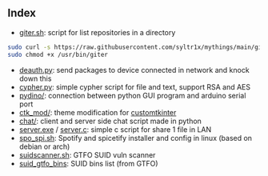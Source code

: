 ## Index
- [giter.sh](https://github.com/syltr1x/mythings/blob/main/giter.sh): script for list repositories in a directory
```bash
sudo curl -s https://raw.githubusercontent.com/syltr1x/mythings/main/giter.sh -o /usr/bin/giter
sudo chmod +x /usr/bin/giter 
```
- [deauth.py](https://github.com/syltr1x/mythings/blob/main/deauth.py): send packages to device connected in network and knock down this
- [cypher.py](https://github.com/syltr1x/mythings/blob/main/cypher.py): simple cypher script for file and text, support RSA and AES
- [pydino/](https://github.com/syltr1x/mythings/tree/main/pydino): connection between python GUI program and arduino serial port
- [ctk_mod/](https://github.com/syltr1x/mythings/tree/main/ctk_mod): theme modification for [customtkinter](https://github.com/tomSchimansky/customtkinter)
- [chat/](https://github.com/syltr1x/mythings/tree/main/chat): client and server side chat script made in python 
- [server.exe](https://github.com/syltr1x/mythings/blob/main/server.exe) / [server.c](https://github.com/syltr1x/mythings/blob/main/server.c): simple c script for share 1 file in LAN
- [spo_spi.sh](https://github.com/syltr1x/mythings/blob/main/spo_spi.sh): Spotify and spicetify installer and config in linux (based on debian or arch)
- [suidscanner.sh](https://github.com/syltr1x/mythings/blob/main/suidscanner.sh): GTFO SUID vuln scanner
- [suid_gtfo_bins](https://github.com/syltr1x/mythings/blob/main/suid_gtfo_bins): SUID bins list (from GTFO)

